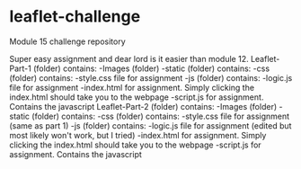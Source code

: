 # leaflet-challenge
Module 15 challenge repository

Super easy assignment and dear lord is it easier than module 12.
Leaflet-Part-1 (folder) contains:
  -Images (folder)
  -static (folder) contains:
    -css (folder) contains:
      -style.css file for assignment
    -js (folder) contains:
      -logic.js file for assignment
  -index.html for assignment. Simply clicking the index.html should take you to the webpage
  -script.js for assignment. Contains the javascript
Leaflet-Part-2 (folder) contains:
  -Images (folder)
  -static (folder) contains:
    -css (folder) contains:
      -style.css file for assignment (same as part 1)
    -js (folder) contains:
      -logic.js file for assignment (edited but most likely won't work, but I tried)
  -index.html for assignment. Simply clicking the index.html should take you to the webpage
  -script.js for assignment. Contains the javascript
